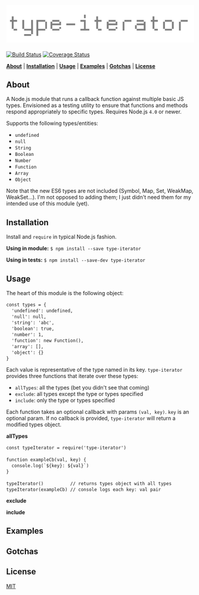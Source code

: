 ![type-iterator](type-iterator.png)
---
[![Build Status](https://travis-ci.org/codekirei/type-iterator.svg?branch=master)](https://travis-ci.org/codekirei/type-iterator)
[![Coverage Status](https://coveralls.io/repos/codekirei/type-iterator/badge.svg?branch=master&service=github)](https://coveralls.io/github/codekirei/type-iterator?branch=master)

<b>[About](#about)</b> | 
<b>[Installation](#installation)</b> | 
<b>[Usage](#usage)</b> | 
<b>[Examples](#examples)</b> | 
<b>[Gotchas](#gotchas)</b> | 
<b>[License](#license)</b>

## About

A Node.js module that runs a callback function against multiple basic JS types.
Envisioned as a testing utility to ensure that functions and methods respond appropriately to specific types.
Requires Node.js `4.0` or newer.

Supports the following types/entities:

* `undefined`
* `null`
* `String`
* `Boolean`
* `Number`
* `Function`
* `Array`
* `Object`

Note that the new ES6 types are not included (Symbol, Map, Set, WeakMap, WeakSet...).
I'm not opposed to adding them; I just didn't need them for my intended use of this module (yet).

## Installation

Install and `require` in typical Node.js fashion.

**Using in module:** `$ npm install --save type-iterator`

**Using in tests:** `$ npm install --save-dev type-iterator`

## Usage

The heart of this module is the following object:

```
const types = {
  'undefined': undefined,
  'null': null,
  'string': 'abc',
  'boolean': true,
  'number': 1,
  'function': new Function(),
  'array': [],
  'object': {}
}
```

Each value is representative of the type named in its key.
`type-iterator` provides three functions that iterate over these types:

* `allTypes`: all the types (bet you didn't see that coming)
* `exclude`: all types except the type or types specified
* `include`: only the type or types specified

Each function takes an optional callback with params `(val, key)`.
`key` is an optional param.
If no callback is provided, `type-iterator` will return a modified types object.

**allTypes**

```
const typeIterator = require('type-iterator')

function exampleCb(val, key) {
  console.log(`${key}: ${val}`)
}

typeIterator()          // returns types object with all types
typeIterator(exampleCb) // console logs each key: val pair

```

**exclude**

**include**

## Examples

## Gotchas

## License

[MIT](license)
